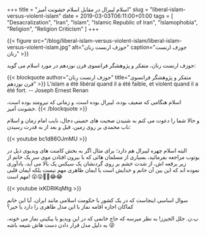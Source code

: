 +++
title = "اسلام لیبرال در مقابل اسلام خشونت آمیز"
slug = "liberal-islam-versus-violent-islam"
date = 2019-03-03T06:11:00+01:00
tags = [ "Desacralization", "Iran", "Islam", "Islamic Republic of Iran", "Islamophobia", "Religion", "Religion Criticism" ]
+++

{{< figure src="/blog/liberal-islam-versus-violent-islam/liberal-islam-versus-violent-islam.jpg" alt="جوزف ارنست رنان" caption="جوزف ارنست رنان" >}}

جوزف ارنست رنان، متفکر و پژوهشگر فرانسوی قرن نوزدهم در مورد اسلام می گوید:

{{< blockquote author="جوزف ارنست رنان" title="متفکر و پژوهشگر فرانسوی قرن نوزدهم" >}}
L'islam a été libéral quand il a été faible, et violent quand il a été fort. -- Joseph Ernest Renan

اسلام هنگامی که ضعیف بوده، لیبرال بوده است، و زمانی که نیرومند بوده است، خشونت آمیز.
{{< /blockquote >}}

و حالا شما را دعوت می کنم به شنیدن صحبت های خمینی دجال، نایب امام زمان و اسلام ناب محمدی بر روی زمین، قبل و بعد از به قدرت رسیدن:

{{< youtube bc1d86OJmMU >}}

البته اسلام چهره لیبرال هم دارد؛ برای مثال اگر به بخش کامنت های ویدیوی ذیل در یوتوب مراجعه بفرمائید، بسیاری از مسلمان هائی که با بیرون افتادن موی سر یک خانم از زیر برقعه اش، از شدت خشم بر روی گردنشان یک سیکس پک بالا می آید، یادآوری نموده اند که این بین آن خانم و خدایش است یا ایمان ظاهری مهم نیست بلکه ایمان قلبی مهم است! :open_mouth::open_mouth::thinking::thinking::joy::joy:

{{< youtube ixKDRlKqMtg >}}

سوال اساسی اینجاست که در یک کشور با حکومت اسلامی مانند ایران، آیا این خانم کماکان اجازه اقامه نماز با این مدل ظاهری را دارد یا خیر؟

پ.ن. جلل الجیزز! به نظر میرسه که حاج خانمی که در این ویدیو با بیکینی نماز می خونه، به دلیل مدل قرار دادن دست هاش شیعه باشه :stuck_out_tongue_winking_eye:

<!--more-->
